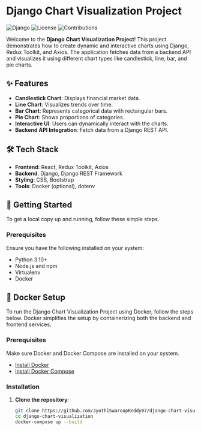 # Django Chart Visualization Project

![Django](https://img.shields.io/badge/Django-4.1.7-green) ![License](https://img.shields.io/badge/license-MIT-blue.svg) ![Contributions](https://img.shields.io/badge/contributions-welcome-brightgreen.svg)

Welcome to the **Django Chart Visualization Project**! This project demonstrates how to create dynamic and interactive charts using Django, Redux Toolkit, and Axios. The application fetches data from a backend API and visualizes it using different chart types like candlestick, line, bar, and pie charts.

## ✨ Features

- **Candlestick Chart**: Displays financial market data.
- **Line Chart**: Visualizes trends over time.
- **Bar Chart**: Represents categorical data with rectangular bars.
- **Pie Chart**: Shows proportions of categories.
- **Interactive UI**: Users can dynamically interact with the charts.
- **Backend API Integration**: Fetch data from a Django REST API.

## 🛠 Tech Stack

- **Frontend**: React, Redux Toolkit, Axios
- **Backend**: Django, Django REST Framework
- **Styling**: CSS, Bootstrap
- **Tools**: Docker (optional), dotenv

## 🚀 Getting Started

To get a local copy up and running, follow these simple steps.

### Prerequisites

Ensure you have the following installed on your system:

- Python 3.10+
- Node.js and npm
- Virtualenv
- Docker

## 🐳 Docker Setup

To run the Django Chart Visualization Project using Docker, follow the steps below. Docker simplifies the setup by containerizing both the backend and frontend services.

### Prerequisites

Make sure Docker and Docker Compose are installed on your system.

- [Install Docker](https://docs.docker.com/get-docker/)
- [Install Docker Compose](https://docs.docker.com/compose/install/)

### Installation

1. **Clone the repository**:

   ```bash
   git clone https://github.com/JyothiSwaroopReddy07/django-chart-visualization.git
   cd django-chart-visualization
   docker-compose up --build

